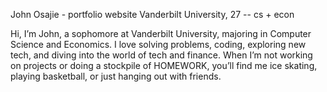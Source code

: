 John Osajie - portfolio website
Vanderbilt University, 27 -- cs + econ

Hi, I’m John, a sophomore at Vanderbilt University, majoring in Computer Science and Economics. I love solving problems, coding, exploring new tech, and diving into the world of tech and finance. When I’m not working on projects or doing a stockpile of HOMEWORK, you’ll find me ice skating, playing basketball, or just hanging out with friends.
